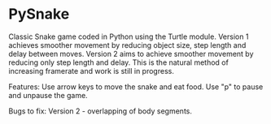 # PySnake
Classic Snake game coded in Python using the Turtle module.
Version 1 achieves smoother movement by reducing object size, step length and delay between moves.
Version 2 aims to achieve smoother movement by reducing only step length and delay. This is the natural method of increasing framerate and work is still in progress.

Features:
Use arrow keys to move the snake and eat food.
Use "p" to pause and unpause the game.

Bugs to fix:
Version 2 - overlapping of body segments.
